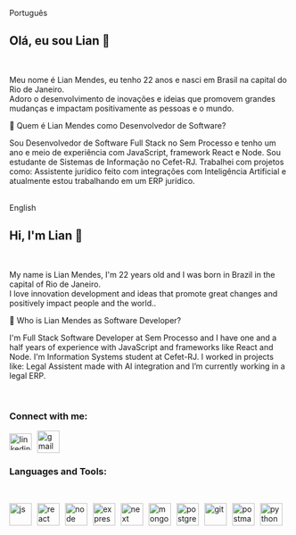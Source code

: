 Português

<h2 align="left">Olá, eu sou Lian 👋</h2><br />

Meu nome é Lian Mendes, eu tenho 22 anos e nasci em Brasil na capital do Rio de Janeiro. <br />
Adoro o desenvolvimento de inovações e ideias que promovem grandes mudanças e impactam positivamente as pessoas e o mundo. <br />

💼 Quem é Lian Mendes como Desenvolvedor de Software?

Sou Desenvolvedor de Software Full Stack no Sem Processo e tenho um ano e meio de experiência com JavaScript, framework React e Node. Sou estudante de Sistemas de Informação no Cefet-RJ. Trabalhei com projetos como: Assistente jurídico feito com integrações com Inteligência Artificial e atualmente estou trabalhando em um ERP jurídico. <br /><br />

English

<h2 align="left">Hi, I'm Lian 👋</h2><br />

My name is Lian Mendes, I'm 22 years old and I was born in Brazil in the capital of Rio de Janeiro. <br />
I love innovation development and ideas that promote great changes and positively impact people and the world.. <br />

💼 Who is Lian Mendes as Software Developer?

I'm Full Stack Software Developer at Sem Processo and I have one and a half years of experience with JavaScript and frameworks like React and Node. I'm Information Systems student at Cefet-RJ. I worked in projects like: Legal Assistent made with AI integration and I’m currently working in a legal ERP.

<br/>

<h3 align="left">Connect with me:</h3>
<p align="left" style="display: flex; align-items: center; gap: 10px;">
  <a href="https://www.linkedin.com/in/lian-mendes-825295210/" target="_blank">
    <img src="https://www.vectorlogo.zone/logos/linkedin/linkedin-icon.svg" alt="linkedin" height="30" width="40" style="vertical-align: middle;"/>
  </a>
  <a href="mailto:nailptm@gmail.com?subject=Contato%20via%20GitHub&body=Olá, gostaria de entrar em contato!">
    <img src="https://www.vectorlogo.zone/logos/gmail/gmail-icon.svg" alt="gmail" width="40" height="40" style="vertical-align: middle;"/>
  </a>
</p>

<h3 align="left">Languages and Tools:</h3><br />
<p align="left" style="display: flex; align-items: center; gap: 10px;"> 
<a href="https://www.javascript.com" target="_blank"> 
<img src="https://www.vectorlogo.zone/logos/javascript/javascript-icon.svg" alt="js" width="40" height="40"/> 
</a> 
<a href="https://react.dev" target="_blank"> 
<img src="https://www.vectorlogo.zone/logos/reactjs/reactjs-icon.svg" alt="react" width="40" height="40"/> 
</a> 
<a href="https://nodejs.org" target="_blank"> 
<img src="https://www.vectorlogo.zone/logos/nodejs/nodejs-icon.svg" alt="node" width="40" height="40"/> 
</a> 
<a href="https://expressjs.com" target="_blank"> 
<img src="https://www.vectorlogo.zone/logos/expressjs/expressjs-icon.svg" alt="express" width="40" height="40"/> 
</a> 
<a href="https://nextjs.org" target="_blank"> 
<img src="https://www.vectorlogo.zone/logos/nextjs/nextjs-icon.svg" alt="next" width="40" height="40"/> 
</a> 
<a href="https://www.mongodb.com" target="_blank"> 
<img src="https://www.vectorlogo.zone/logos/mongodb/mongodb-icon.svg" alt="mongodb" width="40" height="40"/> 
</a> 
<a href="https://www.postgresql.org" target="_blank"> 
<img src="https://www.vectorlogo.zone/logos/postgresql/postgresql-icon.svg" alt="postgres" width="40" height="40"/> 
</a> 
</a> 
<a href="https://github.com" target="_blank"> 
<img src="https://www.vectorlogo.zone/logos/github/github-tile.svg" alt="git" width="40" height="40"/> 
</a> 
<a href="https://postman.com" target="_blank"> 
<img src="https://www.vectorlogo.zone/logos/getpostman/getpostman-icon.svg" alt="postman" width="40" height="40"/> 
</a>
<a href="https://www.python.org" target="_blank"> 
<img src="https://www.vectorlogo.zone/logos/python/python-icon.svg" alt="python" width="40" height="40"/> 
</a>
